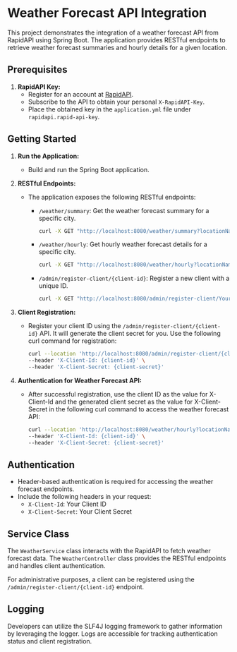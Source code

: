 # Weather Forecast API Integration

This project demonstrates the integration of a weather forecast API from RapidAPI using Spring Boot. The application provides RESTful endpoints to retrieve weather forecast summaries and hourly details for a given location.

## Prerequisites

1. **RapidAPI Key:**
    - Register for an account at [RapidAPI](https://rapidapi.com/wettercom-wettercom-default/api/forecast9/).
    - Subscribe to the API to obtain your personal `X-RapidAPI-Key`.
    - Place the obtained key in the `application.yml` file under `rapidapi.rapid-api-key`.

## Getting Started

1. **Run the Application:**
    - Build and run the Spring Boot application.

2. **RESTful Endpoints:**
    - The application exposes the following RESTful endpoints:

        - `/weather/summary`: Get the weather forecast summary for a specific city.
          ```bash
          curl -X GET "http://localhost:8080/weather/summary?locationName=CityName" -H "X-Client-Id: YourClientId" -H "X-Client-Secret: YourClientSecret"
          ```

        - `/weather/hourly`: Get hourly weather forecast details for a specific city.
          ```bash
          curl -X GET "http://localhost:8080/weather/hourly?locationName=CityName" -H "X-Client-Id: YourClientId" -H "X-Client-Secret: YourClientSecret"
          ```

        - `/admin/register-client/{client-id}`: Register a new client with a unique ID.
          ```bash
          curl -X GET "http://localhost:8080/admin/register-client/YourClientId"
          ```

3. **Client Registration:**
    - Register your client ID using the `/admin/register-client/{client-id}` API. It will generate the client secret for you. Use the following curl command for registration:
      ```bash
      curl --location 'http://localhost:8080/admin/register-client/{client-id}' \
      --header 'X-Client-Id: {client-id}' \
      --header 'X-Client-Secret: {client-secret}'
      ```

4. **Authentication for Weather Forecast API:**
    - After successful registration, use the client ID as the value for X-Client-Id and the generated client secret as the value for X-Client-Secret in the following curl command to access the weather forecast API:
      ```bash
      curl --location 'http://localhost:8080/weather/hourly?locationName=delhi' \
      --header 'X-Client-Id: {client-id}' \
      --header 'X-Client-Secret: {client-secret}'
      ```

## Authentication

- Header-based authentication is required for accessing the weather forecast endpoints.
- Include the following headers in your request:
    - `X-Client-Id`: Your Client ID
    - `X-Client-Secret`: Your Client Secret

## Service Class

The `WeatherService` class interacts with the RapidAPI to fetch weather forecast data. The `WeatherController` class provides the RESTful endpoints and handles client authentication.

For administrative purposes, a client can be registered using the `/admin/register-client/{client-id}` endpoint.

## Logging

Developers can utilize the SLF4J logging framework to gather information by leveraging the logger. Logs are accessible for tracking authentication status and client registration.
